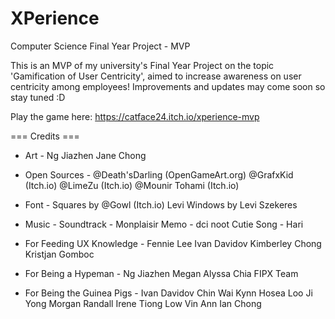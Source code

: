 # XPerience
Computer Science Final Year Project - MVP

This is an MVP of my university's Final Year Project on the  topic 'Gamification of User Centricity', 
aimed to increase awareness on user centricity among employees! Improvements and updates may come soon so stay tuned :D

Play the game here: https://catface24.itch.io/xperience-mvp

=== Credits ===

- Art -
Ng Jiazhen
Jane Chong

- Open Sources -
@Death'sDarling (OpenGameArt.org)
@GrafxKid (Itch.io)
@LimeZu (Itch.io)
@Mounir Tohami (Itch.io)

- Font -
Squares by @Gowl (Itch.io)
Levi Windows by Levi Szekeres

- Music -
Soundtrack - Monplaisir
Memo - dci noot
Cutie Song - Hari

- For Feeding UX Knowledge -
Fennie Lee
Ivan Davidov
Kimberley Chong
Kristjan Gomboc

- For Being a Hypeman -
Ng Jiazhen
Megan Alyssa Chia
FIPX Team

- For Being the Guinea Pigs -
Ivan Davidov
Chin Wai Kynn Hosea
Loo Ji Yong
Morgan Randall
Irene Tiong
Low Vin Ann
Ian Chong
